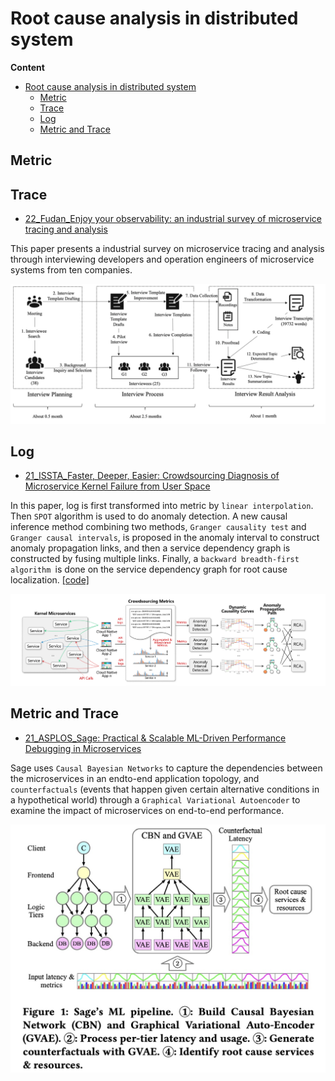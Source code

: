 # Root cause analysis in distributed system

**Content**
- [Root cause analysis in distributed system](#root-cause-analysis-in-distributed-system)
  - [Metric](#metric)
  - [Trace](#trace)
  - [Log](#log)
  - [Metric and Trace](#metric-and-trace)

## Metric

## Trace

- [22_Fudan_Enjoy your observability: an industrial survey of microservice tracing and analysis](https://link.springer.com/article/10.1007/s10664-021-10063-9)

This paper presents a industrial survey on microservice tracing and analysis through interviewing developers and operation engineers of microservice systems from ten companies.

![Research Procedure of Interview](./figures/industrial_trace.jpg)

## Log
- [21_ISSTA_Faster, Deeper, Easier: Crowdsourcing Diagnosis of Microservice Kernel Failure from User Space](https://dl.acm.org/doi/abs/10.1145/3460319.3464805)

In this paper, log is first transformed into metric by `linear interpolation`. Then `SPOT` algorithm is used to do anomaly detection. A new causal inference method combining two methods, `Granger causality test`  and `Granger causal intervals`, is proposed in the anomaly interval to construct anomaly propagation links, and then a service dependency graph is constructed by fusing multiple links. Finally, a `backward breadth-first algorithm `is done on the service dependency graph for root cause localization. [[code]](https://github.com/PanYicheng/dycause_rca)

![Dycause](./figures/dycause.jpg)


## Metric and Trace

- [21_ASPLOS_Sage: Practical & Scalable ML-Driven Performance Debugging in Microservices](https://www.csl.cornell.edu/~delimitrou/papers/2021.asplos.sage.pdf)

Sage uses `Causal Bayesian Networks` to capture the dependencies between the microservices in an endto-end application topology, and `counterfactuals` (events that happen given certain alternative conditions in a hypothetical world) through a `Graphical Variational Autoencoder` to examine the impact of microservices on end-to-end performance.

![Sage](./figures/sage.jpg)

